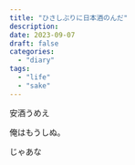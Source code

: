 ```yaml
---
title: "ひさしぶりに日本酒のんだ"
description:
date: 2023-09-07
draft: false
categories:
  - "diary"
tags:
  - "life"
  - "sake"
---
```


安酒うめえ

俺はもうしぬ。

じゃあな
